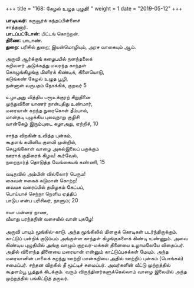 ﻿+++
title = "168: கேழல் உழுத புழுதி!  "
weight = 1
date = "2019-05-12"
+++

**பாடியவர்:** கருவூர்க் கந்தப்பிள்ளைச்  
சாத்தனார்.  
**பாடப்பட்டோன்:** பிட்டங் கொற்றன்.  
**திணை:** பாடாண்.  
**துறை:** பரிசில் துறை; இயன்மொழியும், அரச வாகையும் ஆம்.  
  
அருவி ஆர்க்குங் கழைபயில் நனந்தலைக்  
கறிவளர் அடுக்கத்து மலரந்த காந்தள்  
கொழுங்கிழங்கு மிளிரக் கிண்டிக், கிளையொடு,  
கடுங்கண் கேழல் உழுத பூழி,  
நன்னாள் வருபதம் நோக்கிக், குறவர் 5  
  
உழாஅது வித்திய பரூஉக்குரற் சிறுதினை  
முந்துவிளை யாணர் நாள்புதிது உண்மார்,  
மரையான் கறந்த நுரைகொள் தீம்பால்,  
மான்தடி புழுக்கிய புலவுநாறு குழிசி  
வான்கேழ் இரும்புடை கழாஅது, ஏற்றிச், 10  
  
சாந்த விறகின் உவித்த புன்கம்,  
கூதளங் கவினிய குளவி முன்றில்,  
செழுங்கோள் வாழை அகல்இலைப் பகுக்கும்  
ஊராக் குதிரைக் கிழவ! கூர்வேல்,  
நறைநார்த் தொடுத்த வேங்கையங் கண்ணி, 15  
  
வடிநவில் அம்பின் வில்லோர் பெரும!  
கைவள் ஈகைக் கடுமான் கொற்ற!  
வையக வரைப்பில் தமிழகம் கேட்பப்,  
பொய்யாச் செந்நா நெளிய ஏத்திப்  
பாடுப என்ப பரிசிலர், நாளும்; 20  
  
ஈயா மன்னர் நாண,  
வீயாது பரந்தநின் வசையில் வான் புகழே!  
   
அருவி பாயும் மூங்கில்-காடு. அந்த மூங்கிலில் மிளகுக் கொடிகள் படர்ந்திருக்கும். காட்டுப் பன்றிக் குடும்பம் அங்குள்ள காந்தள் கிழங்குகளைக் கிண்டி உண்ணும். அவை கிண்டிய புழுதியில் அங்கு வாழும் குறவர்-மக்கள் தினையை உழாமலேயே விதைப்பர். அதில் விளைந்த தினையை மரையான் என்னும் காட்டுப்பசுக்கள் மேயும். அந்த மரையானின் பாலைக் கறந்து ஊற்றி மான்கறியை அதில் ஊற்றிப் புன்கம் (பொங்கல்) சமைப்பர். சந்தன விறகில் தீ மூட்டிச் சமைப்பர். அவர்களின் வீட்டு முற்றத்தில் கூதளம்பூ பூத்துக் கிடக்கும். வரும் விருந்தினர்களுக்கெல்லாம் வாழை இலையில் அந்த முற்றத்தில் பங்கிட்டுத் தருவர்.  
